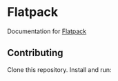# Flatpack

Documentation for [Flatpack](https://laravel-flatpack.com)

## Contributing

Clone this repository. Install and run:
```sh

```